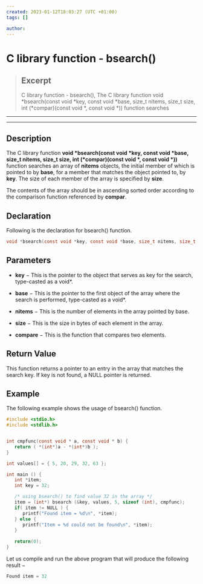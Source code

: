 ```yaml
---
created: 2023-01-12T18:03:27 (UTC +01:00)
tags: []

author: 
---
```


# C library function - bsearch()

> ## Excerpt
> C library function - bsearch(),  The C library function void *bsearch(const void *key, const void *base, size_t nitems, size_t size, int (*compar)(const void *, const void *)) function searches

---
---

  

## Description

The C library function **void \*bsearch(const void \*key, const void \*base, size\_t nitems, size\_t size, int (\*compar)(const void \*, const void \*))** function searches an array of **nitems** objects, the initial member of which is pointed to by **base**, for a member that matches the object pointed to, by **key**. The size of each member of the array is specified by **size**.

The contents of the array should be in ascending sorted order according to the comparison function referenced by **compar**.

## Declaration

Following is the declaration for bsearch() function.

```c
void *bsearch(const void *key, const void *base, size_t nitems, size_t size, int (*compar)(const void *, const void *))
```

## Parameters

-   **key** − This is the pointer to the object that serves as key for the search, type-casted as a void\*.
    
-   **base** − This is the pointer to the first object of the array where the search is performed, type-casted as a void\*.
    
-   **nitems** − This is the number of elements in the array pointed by base.
    
-   **size** − This is the size in bytes of each element in the array.
    
-   **compare** − This is the function that compares two elements.
    

## Return Value

This function returns a pointer to an entry in the array that matches the search key. If key is not found, a NULL pointer is returned.

## Example

The following example shows the usage of bsearch() function.

```c
#include <stdio.h>
#include <stdlib.h>


int cmpfunc(const void * a, const void * b) {
   return ( *(int*)a - *(int*)b );
}

int values[] = { 5, 20, 29, 32, 63 };

int main () {
   int *item;
   int key = 32;

   /* using bsearch() to find value 32 in the array */
   item = (int*) bsearch (&key, values, 5, sizeof (int), cmpfunc);
   if( item != NULL ) {
      printf("Found item = %d\n", *item);
   } else {
      printf("Item = %d could not be found\n", *item);
   }
   
   return(0);
}
```

Let us compile and run the above program that will produce the following result −

```c
Found item = 32

```


